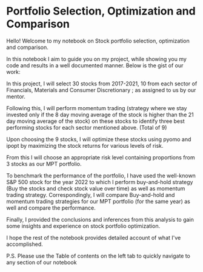 # Portfolio Selection, Optimization and Comparison
Hello! Welcome to my notebook on Stock portfolio selection, optimization and comparison.

In this notebook I aim to guide you on my project, while showing you my code and results in a well documented manner. Below is the gist of our work:


In this project, I will select 30 stocks from 2017-2021, 10 from each sector of Financials, Materials and Consumer Discretionary ; as assigned to us by our mentor.

Following this, I will perform momentum trading (strategy where we stay invested only if the 8 day moving average of the stock is higher than the 21 day moving average of the stock) on these stocks to identify three best performing stocks for each sector mentioned above. (Total of 9)

Upon choosing the 9 stocks, I will optimize these stocks using pyomo and ipopt by maximizing the stock returns for various levels of risk.

From this I will choose an appropriate risk level containing proportions from 3 stocks as our MPT portfolio.

To benchmark the performance of the portfolio, I have used the well-known S&P 500 stock for the year 2022 to which I perform buy-and-hold strategy (Buy the stocks and check stock value over time) as well as momentum trading strategy. Correspondingly, I will compare Buy-and-hold and momentum trading strategies for our MPT portfolio (for the same year) as well and compare the performance.

Finally, I provided the conclusions and inferences from this analysis to gain some insights and experience on stock portfolio optimization.

I hope the rest of the notebook provides detailed account of what I've accomplished.

P.S. Please use the Table of contents on the left tab to quickly navigate to any section of our notebook
